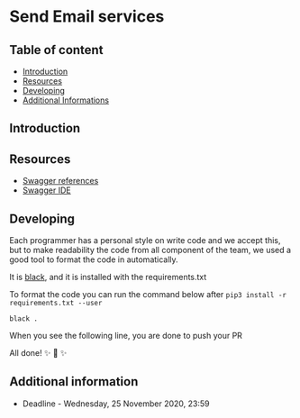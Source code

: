 # Send Email services

## Table of content

- [Introduction]()
- [Resources]()
- [Developing]()
- [Additional Informations]()

## Introduction

## Resources

- [Swagger references](https://swagger.io/specification/)
- [Swagger IDE](https://editor.swagger.io/)

## Developing

Each programmer has a personal style on write code and we accept this, but to make readability the
code from all component of the team, we used a good tool to format the code in automatically.

It is [black](https://github.com/psf/black), and it is installed with the requirements.txt

To format the code you can run the command below after `pip3 install -r requirements.txt --user`

`black .`

When you see the following line, you are done to push your PR

All done! ✨ 🍰 ✨

## Additional information

- Deadline - Wednesday, 25 November 2020, 23:59

